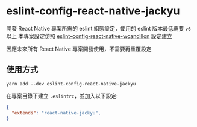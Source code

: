 # eslint-config-react-native-jackyu

開發 React Native 專案所需的 eslint 組態設定，使用的 eslint 版本最低需要 `v6` 以上
本專案設定仿照 [eslint-config-react-native-wcandillon](https://github.com/wcandillon/eslint-config-react-native-wcandillon) 設定建立

因應未來所有 React Native 專案開發使用，不需要再重覆設定

## 使用方式

```
yarn add --dev eslint-config-react-native-jackyu
```

在專案目錄下建立 `.eslintrc`，並加入以下設定:

```json
{
  "extends": "react-native-jackyu",
}
```
